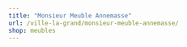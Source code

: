 ```yaml
---
title: "Monsieur Meuble Annemasse"
url: /ville-la-grand/monsieur-meuble-annemasse/
shop: meubles
---
```

